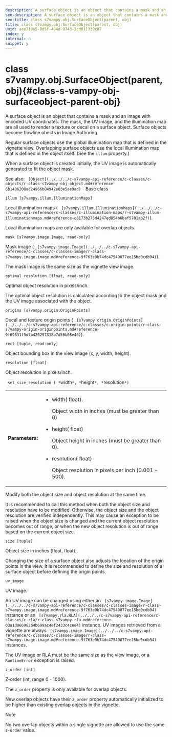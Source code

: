 ```yaml
---
description: A surface object is an object that contains a mask and an image with encoded UV coordinates. The mask, the UV image, and the illumination map are all used to render a texture or decal on a surface object. Surface objects become flowline obects in Image Authoring.
seo-description: A surface object is an object that contains a mask and an image with encoded UV coordinates. The mask, the UV image, and the illumination map are all used to render a texture or decal on a surface object. Surface objects become flowline obects in Image Authoring.
seo-title: class s7vampy.obj.SurfaceObject(parent, obj)
title: class s7vampy.obj.SurfaceObject(parent, obj)
uuid: aee718e5-8d5f-484d-9743-2cd011339c87
index: y
internal: n
snippet: y
---
```


# class s7vampy.obj.SurfaceObject(parent, obj){#class-s-vampy-obj-surfaceobject-parent-obj}

A surface object is an object that contains a mask and an image with encoded UV coordinates. The mask, the UV image, and the illumination map are all used to render a texture or decal on a surface object. Surface objects become flowline obects in Image Authoring.

Regular surface objects use the global illumination map that is defined in the vignette view. Overlapping surface objects use the local illumination map that is defined in the object itself. (See the `illum` property.)

When a surface object is created initially, the UV image is automatically generated to fit the object mask.

See also: ` [Object](../../../c-s7vampy-api-reference/c-classes/c-objects/r-class-s7vampy-obj-object.md#reference-6b1486208ad24966b84942e03e5ae9ad)` - Base class

`illum [s7vampy.illum.IlluminationMaps]`

Local illumination maps ( ` [s7vampy.illum.IlluminationMaps](../../../c-s7vampy-api-reference/c-classes/c-illumination-maps/r-s7vampy-illum-illuminationmaps.md#reference-c8173b275d4247ed854b6baf5781ab2f)`).

Local illumination maps are only available for overlap objects.

`mask [s7vampy.image.Image, read-only]`

Mask image ( ` [s7vampy.image.Image](../../../c-s7vampy-api-reference/c-classes/c-classes-image/r-class-s7vampy.image.image.md#reference-9f763e9b74dc47549877ee15bd0cdb94)`).

The mask image is the same size as the vignette view image.

`optimal_resolution [float, read-only]`

Optimal object resolution in pixels/inch.

The optimal object resolution is calculated according to the object mask and the UV image associated with the object.

`origins [s7vampy.origin.OriginPoints]`

Decal and texture origin points ( ` [s7vampy.origin.OriginPoints](../../../c-s7vampy-api-reference/c-classes/c-origin-points/r-class-s7vampy-origin-originpoints.md#reference-9f69831f5d7b420297318b7d56b08e46)`).

`rect [tuple, read-only]`

Object bounding box in the view image (x, y, width, height).

`resolution [float]`

Object resolution in pixels/inch.

` set_size_resolution ( *`width`*, *`height`*, *`resolution`*)`

<table id="table_6A0EBCE7258C447CB2AA6D162DE18490"> 
 <tbody> 
  <tr> 
   <td> <b> Parameters:</b> </td> 
   <td> <p> 
     <ul id="ul_E87C075F43614EA8879E6D6262278FD6"> 
      <li id="li_9CC7510F6439431F912C49C40EF900EE"><span class="codeph">width(<span class="varname"> float</span>)</span>. <p>Object width in inches (must be greater than 0) </p> </li> 
      <li id="li_4608F15BCE834A4C801CD6A6C7220A6D"><span class="codeph">height(<span class="varname"> float</span>)</span> <p>Object height in inches (must be greater than 0). </p> </li> 
      <li id="li_4B3972A6449844E09A1494443924CC9B"><span class="codeph">resolution(<span class="varname"> float</span>)</span> <p>Object resolution in pixels per inch (0.001 - 500). </p> </li> 
     </ul> </p> </td> 
  </tr> 
 </tbody> 
</table>

Modify both the object size and object resolution at the same time.

It is recommended to call this method when both the object size and resolution have to be modified. Otherwise, the object size and the object resolution are verified independently. This may cause an exception to be raised when the object size is changed and the current object resolution becomes out of range, or when the new object resolution is out of range based on the current object size.

`size [tuple]`

Object size in inches (float, float).

Changing the size of a surface object also adjusts the location of the origin points in the view. It is recommended to define the size and resolution of a surface object before defining the origin points.

`uv_image`

UV image.

An UV image can be changed using either an ` [s7vampy.image.Image](../../../c-s7vampy-api-reference/c-classes/c-classes-image/r-class-s7vampy.image.image.md#reference-9f763e9b74dc47549877ee15bd0cdb94)` instance or an ` [s7vampy.rla.RLA](../../../c-s7vampy-api-reference/c-classes/c-rla/r-class-s7vampy-rla.md#reference-03a1d066982b4b699ac4ef2433c4cee4)` instance. UV images retrieved from a vignette are always ` [s7vampy.image.Image](../../../c-s7vampy-api-reference/c-classes/c-classes-image/r-class-s7vampy.image.image.md#reference-9f763e9b74dc47549877ee15bd0cdb94)` instances.

The UV image or RLA must be the same size as the view image, or a `RuntimeError` exception is raised.

`z_order [int]`

Z-order (int, range 0 - 1000).

The `z_order` property is only available for overlap objects.

New overlap objects have their `z_order` property automatically initialized to be higher than existing overlap objects in the vignette.

>[!NOTE]
>
>No two overlap objects within a single vignette are allowed to use the same `z-order` value.

